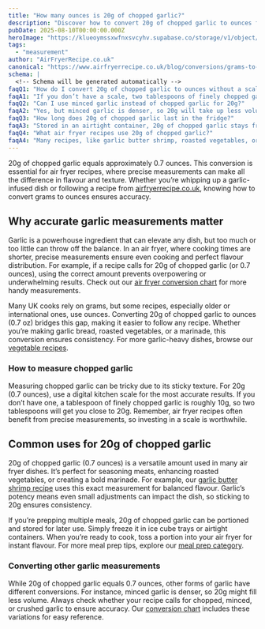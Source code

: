 ```yaml
---
title: "How many ounces is 20g of chopped garlic?"
description: "Discover how to convert 20g of chopped garlic to ounces for perfect air fryer recipes every time."
pubDate: 2025-08-10T00:00:00.000Z
heroImage: "https://klueoymssxwfnxsvcyhv.supabase.co/storage/v1/object/public/Shmucket/20g-chopped-garlic-to-ounces.webp"
tags:
  - "measurement"
author: "AirFryerRecipe.co.uk"
canonical: "https://www.airfryerrecipe.co.uk/blog/conversions/grams-to-ounces/20g-chopped-garlic-to-ounces"
schema: |
  <!-- Schema will be generated automatically -->
faqQ1: "How do I convert 20g of chopped garlic to ounces without a scale?"
faqA1: "If you don’t have a scale, two tablespoons of finely chopped garlic roughly equals 20g (0.7 ounces). However, for air fryer recipes, a digital scale is recommended for precision, as garlic’s texture can vary."
faqQ2: "Can I use minced garlic instead of chopped garlic for 20g?"
faqA2: "Yes, but minced garlic is denser, so 20g will take up less volume. Adjust accordingly, or use our conversion chart for precise measurements. The flavour profile may also differ slightly."
faqQ3: "How long does 20g of chopped garlic last in the fridge?"
faqA3: "Stored in an airtight container, 20g of chopped garlic stays fresh for about 1–2 weeks. For longer storage, freeze it in portions for up to 3 months."
faqQ4: "What air fryer recipes use 20g of chopped garlic?"
faqA4: "Many recipes, like garlic butter shrimp, roasted vegetables, or marinades, call for 20g of chopped garlic. Check our <a href=https://www.airfryerrecipe.co.uk/recipes>recipe section</a> for inspiration."
---
```

<p>20g of chopped garlic equals approximately 0.7 ounces. This conversion is essential for air fryer recipes, where precise measurements can make all the difference in flavour and texture. Whether you’re whipping up a garlic-infused dish or following a recipe from <a href=https://www.airfryerrecipe.co.uk>airfryerrecipe.co.uk</a>, knowing how to convert grams to ounces ensures accuracy.</p>  

<h2>Why accurate garlic measurements matter</h2>  
<p>Garlic is a powerhouse ingredient that can elevate any dish, but too much or too little can throw off the balance. In an air fryer, where cooking times are shorter, precise measurements ensure even cooking and perfect flavour distribution. For example, if a recipe calls for 20g of chopped garlic (or 0.7 ounces), using the correct amount prevents overpowering or underwhelming results. Check out our <a href=https://www.airfryerrecipe.co.uk/air-fryer-conversion-chart>air fryer conversion chart</a> for more handy measurements.</p>  

<p>Many UK cooks rely on grams, but some recipes, especially older or international ones, use ounces. Converting 20g of chopped garlic to ounces (0.7 oz) bridges this gap, making it easier to follow any recipe. Whether you’re making garlic bread, roasted vegetables, or a marinade, this conversion ensures consistency. For more garlic-heavy dishes, browse our <a href=https://www.airfryerrecipe.co.uk/recipe-category/vegetables>vegetable recipes</a>.</p>  

<h3>How to measure chopped garlic</h3>  
<p>Measuring chopped garlic can be tricky due to its sticky texture. For 20g (0.7 ounces), use a digital kitchen scale for the most accurate results. If you don’t have one, a tablespoon of finely chopped garlic is roughly 10g, so two tablespoons will get you close to 20g. Remember, air fryer recipes often benefit from precise measurements, so investing in a scale is worthwhile.</p>  

<h2>Common uses for 20g of chopped garlic</h2>  
<p>20g of chopped garlic (0.7 ounces) is a versatile amount used in many air fryer dishes. It’s perfect for seasoning meats, enhancing roasted vegetables, or creating a bold marinade. For example, our <a href=https://www.airfryerrecipe.co.uk/recipes>garlic butter shrimp recipe</a> uses this exact measurement for balanced flavour. Garlic’s potency means even small adjustments can impact the dish, so sticking to 20g ensures consistency.</p>  

<p>If you’re prepping multiple meals, 20g of chopped garlic can be portioned and stored for later use. Simply freeze it in ice cube trays or airtight containers. When you’re ready to cook, toss a portion into your air fryer for instant flavour. For more meal prep tips, explore our <a href=https://www.airfryerrecipe.co.uk/recipe-category/meal-prep>meal prep category</a>.</p>  

<h3>Converting other garlic measurements</h3>  
<p>While 20g of chopped garlic equals 0.7 ounces, other forms of garlic have different conversions. For instance, minced garlic is denser, so 20g might fill less volume. Always check whether your recipe calls for chopped, minced, or crushed garlic to ensure accuracy. Our <a href=https://www.airfryerrecipe.co.uk/air-fryer-conversion-chart>conversion chart</a> includes these variations for easy reference.</p>
